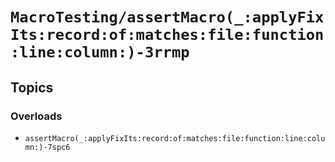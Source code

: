 # ``MacroTesting/assertMacro(_:applyFixIts:record:of:matches:file:function:line:column:)-3rrmp``

## Topics

### Overloads

- ``assertMacro(_:applyFixIts:record:of:matches:file:function:line:column:)-7spc6``
